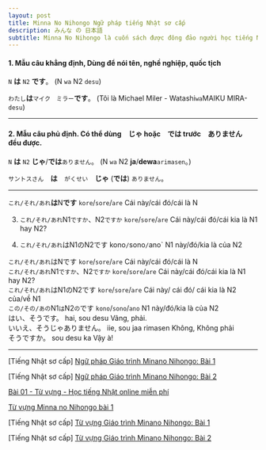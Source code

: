 ```yaml
---
layout: post
title: Minna No Nihongo Ngữ pháp tiếng Nhật sơ cấp
description: みんな の 日本語
subtitle: Minna No Nihongo là cuốn sách được đông đảo người học tiếng Nhật lựa chọn khi mới bắt đầu.
---
```


#### 1. Mẫu câu khẳng định, Dùng để nói tên, nghề nghiệp, quốc tịch
`N` **は** `N2` **です**。 (N `wa` N2 `desu`)

`わたし`**は**`マイク　ミラー`**です**。 (Tôi là Michael Miler - Watashi`wa`MAIKU MIRA-`desu`)

-----

#### 2. Mẫu câu phủ định. Có thể dùng　じゃ<ja> hoặc　では<dewa> trước　ありません<arimasen>　đều được.
`N` **は** `N2` **じゃ**/**では**`ありません`。 (N `wa` N2 **ja**/**dewa**`arimasen`。)

`サントスさん`　**は**　`がくせい`　**じゃ** (**では**) `ありません`。

-----

`これ/それ/あれ`**は**N**です**
`kore`/`sore`/`are` Cái này/cái đó/cái là N

3. `これ/それ/あれ`N1`ですか`、N2`ですか`
`kore`/`sore`/`are`
Cái này/cái đó/cái kia là N1 hay N2?

4. `これ/それ/あれ`はN1のN2です
kono`/`sono`/`ano`
N1 này/đó/kia là của N2

  `これ/それ/あれ`はNです    `kore`/`sore`/`are`    Cái này/cái đó/cái là N  
  `これ/それ/あれ`N1`ですか`、N2`ですか`    `kore`/`sore`/`are`    Cái này/cái đó/cái kia là N1 hay N2?  
  `これ/それ/あれ`はN1のN2です    `kore`/`sore`/`are`    Cái này/ cái đó/ cái kia là N2 của/về N1  
  `この/その/あの`N1`は`N2`の`です    `kono`/`sono`/`ano`    N1 này/đó/kia là của N2  
  はい、そうです。    hai, sou desu    Vâng, phải.  
  いいえ、そうじゃありません。    iie, sou jaa rimasen    Không, Không phải  
  そうですか。    sou desu ka    Vậy à!  

-----


[Tiếng Nhật sơ cấp] [Ngữ pháp Giáo trình Minano Nihongo: Bài 1](https://jes.edu.vn/ngu-phap-minna-no-nihongo-bai-1)

[Tiếng Nhật sơ cấp] [Ngữ pháp Giáo trình Minano Nihongo: Bài 2](https://jes.edu.vn/ngu-phap-minna-no-nihongo-bai-2)

[Bài 01 - Từ vựng - Học tiếng Nhật online miễn phí](https://www.vnjpclub.com/minna-no-nihongo-1998/bai-1-tu-vung.html)

[Từ vựng Minna no Nihongo bài 1](http://jls.vnjpclub.com/tu-vung-minna-no-nihongo-bai-1.html)

[Tiếng Nhật sơ cấp] [Từ vựng Giáo trình Minano Nihongo: Bài 1](http://tiengnhat.minder.vn/hoc-tu-vung-tieng-nhat-minna-bai-1/)

[Tiếng Nhật sơ cấp] [Từ vựng Giáo trình Minano Nihongo: Bài 2](http://tiengnhat.minder.vn/hoc-tu-vung-tieng-nhat-bai-2/)